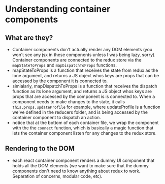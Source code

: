 # Understanding container components

## What are they?
* Container components don't actually render any DOM elements (you won't see any jsx in these components unless I was being lazy, sorry). Container components are connected to the redux store via the `mapStateToProps` and `mapDispatchToProps` functions. 
* mapStateToProps is a function that receives the state from redux as the lone argument, and returns a JS object whos keys are props that can be accessed by the component it is connected to.
* simialarly, mapDispatchToProps is a function that receives the dispatch function as its lone argument, and returns a JS object whos keys are props that are accessed by the component is is connected to. When a component needs to make changes to the state, it calls `this.props.updateProfile` for example, where updateProfile is a function we've defined in the reducers folder, and is being accessed by the container component to dispatch an action.
* notice that at the bottom of each container file, we wrap the component with the the `connect` function, which is basically a magic function that lets the container component listen for any changes to the redux store.

## Rendering to the DOM
* each react container component renders a dummy UI component that holds all the DOM elements (we want to make sure that the dummy components don't need to know anything about redux to work. Separation of concerns, modular code, etc). 
